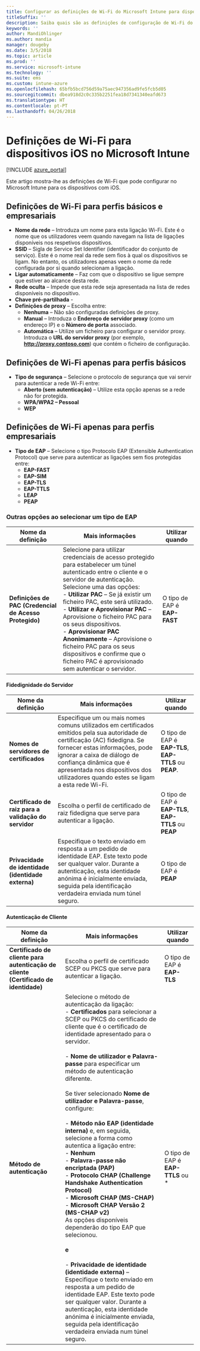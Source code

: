 ```yaml
---
title: Configurar as definições de Wi-Fi do Microsoft Intune para dispositivos com iOS
titleSuffix: ''
description: Saiba quais são as definições de configuração de Wi-Fi do Intune nos dispositivos com iOS
keywords: ''
author: MandiOhlinger
ms.author: mandia
manager: dougeby
ms.date: 3/5/2018
ms.topic: article
ms.prod: ''
ms.service: microsoft-intune
ms.technology: ''
ms.suite: ems
ms.custom: intune-azure
ms.openlocfilehash: 65bfb5bcd756d59a75aec947356ad9fe5fcb5d05
ms.sourcegitcommit: dbea918d2c0c335b2251fea18d7341340eafd673
ms.translationtype: HT
ms.contentlocale: pt-PT
ms.lasthandoff: 04/26/2018
---
```

# <a name="wi-fi-settings-for-ios-devices-in-microsoft-intune"></a>Definições de Wi-Fi para dispositivos iOS no Microsoft Intune

[!INCLUDE [azure_portal](./includes/azure_portal.md)]

Este artigo mostra-lhe as definições de Wi-Fi que pode configurar no Microsoft Intune para os dispositivos com iOS.

## <a name="wi-fi-settings-for-basic-and-enterprise-profiles"></a>Definições de Wi-Fi para perfis básicos e empresariais

- **Nome da rede** – Introduza um nome para esta ligação Wi-Fi. Este é o nome que os utilizadores veem quando navegam na lista de ligações disponíveis nos respetivos dispositivos.
- **SSID** – Sigla de Service Set Identifier (identificador do conjunto de serviço). Este é o nome real da rede sem fios à qual os dispositivos se ligam. No entanto, os utilizadores apenas veem o nome da rede configurada por si quando selecionam a ligação.
- **Ligar automaticamente** – Faz com que o dispositivo se ligue sempre que estiver ao alcance desta rede.
- **Rede oculta** – Impede que esta rede seja apresentada na lista de redes disponíveis no dispositivo.
- **Chave pré-partilhada** - 
- **Definições de proxy** – Escolha entre:
    - **Nenhuma** – Não são configuradas definições de proxy.
    - **Manual** – Introduza o **Endereço de servidor proxy** (como um endereço IP) e o **Número de porta** associado.
    - **Automática** – Utilize um ficheiro para configurar o servidor proxy. Introduza o **URL do servidor proxy** (por exemplo, **http://proxy.contoso.com**) que contém o ficheiro de configuração.

## <a name="wi-fi-settings-for-basic-profiles-only"></a>Definições de Wi-Fi apenas para perfis básicos

- **Tipo de segurança** – Selecione o protocolo de segurança que vai servir para autenticar a rede Wi-Fi entre:
    - **Aberto (sem autenticação)** – Utilize esta opção apenas se a rede não for protegida.
    - **WPA/WPA2 – Pessoal**
    - **WEP**

## <a name="wi-fi-settings-for-enterprise-profiles-only"></a>Definições de Wi-Fi apenas para perfis empresariais

- **Tipo de EAP** – Selecione o tipo Protocolo EAP (Extensible Authentication Protocol) que serve para autenticar as ligações sem fios protegidas entre:
    - **EAP-FAST**
    - **EAP-SIM**
    - **EAP-TLS**
    - **EAP-TTLS**
    - **LEAP**
    - **PEAP**

### <a name="further-options-when-you-choose-an-eap-type"></a>Outras opções ao selecionar um tipo de EAP


|Nome da definição|Mais informações|Utilizar quando|
|--------------|-------------|----------|
|**Definições de PAC (Credencial de Acesso Protegido)**|Selecione para utilizar credenciais de acesso protegido para estabelecer um túnel autenticado entre o cliente e o servidor de autenticação. Selecione uma das opções:<br>- **Utilizar PAC** – Se já existir um ficheiro PAC, este será utilizado.<br>- **Utilizar e Aprovisionar PAC** – Aprovisione o ficheiro PAC para os seus dispositivos.<br>- **Aprovisionar PAC Anonimamente** – Aprovisione o ficheiro PAC para os seus dispositivos e confirme que o ficheiro PAC é aprovisionado sem autenticar o servidor.|O tipo de EAP é **EAP-FAST**|

#### <a name="server-trust"></a>Fidedignidade do Servidor


|Nome da definição|Mais informações|Utilizar quando|
|--------------|-------------|----------|
|**Nomes de servidores de certificados**|Especifique um ou mais nomes comuns utilizados em certificados emitidos pela sua autoridade de certificação (AC) fidedigna. Se fornecer estas informações, pode ignorar a caixa de diálogo de confiança dinâmica que é apresentada nos dispositivos dos utilizadores quando estes se ligam a esta rede Wi-Fi.|O tipo de EAP é **EAP-TLS**, **EAP-TTLS** ou **PEAP**.|
|**Certificado de raiz para a validação do servidor**|Escolha o perfil de certificado de raiz fidedigna que serve para autenticar a ligação. |O tipo de EAP é **EAP-TLS**, **EAP-TTLS** ou **PEAP**|
|**Privacidade de identidade (identidade externa)**|Especifique o texto enviado em resposta a um pedido de identidade EAP. Este texto pode ser qualquer valor. Durante a autenticação, esta identidade anónima é inicialmente enviada, seguida pela identificação verdadeira enviada num túnel seguro.|O tipo de EAP é **PEAP**|


#### <a name="client-authentication"></a>Autenticação de Cliente


|                                     Nome da definição                                     |                                                                                                                                                                                                                                                                                                                                                                                                                                                                                                                                                                       Mais informações                                                                                                                                                                                                                                                                                                                                                                                                                                                                                                                                                                       |                  Utilizar quando                  |
|--------------------------------------------------------------------------------------|--------------------------------------------------------------------------------------------------------------------------------------------------------------------------------------------------------------------------------------------------------------------------------------------------------------------------------------------------------------------------------------------------------------------------------------------------------------------------------------------------------------------------------------------------------------------------------------------------------------------------------------------------------------------------------------------------------------------------------------------------------------------------------------------------------------------------------------------------------------------------------------------------------------------------------------------------------------------------------------------------------------------------------------------------------------------------------------------------------------------------------------------------------------|--------------------------------------------|
| <strong>Certificado de cliente para autenticação de cliente (Certificado de identidade)</strong> |                                                                                                                                                                                                                                                                                                                                                                                                                                                                                                                                       Escolha o perfil de certificado SCEP ou PKCS que serve para autenticar a ligação.                                                                                                                                                                                                                                                                                                                                                                                                                                                                                                                                       |    O tipo de EAP é <strong>EAP-TLS</strong>    |
|                        <strong>Método de autenticação</strong>                        | Selecione o método de autenticação da ligação:<br>- <strong>Certificados</strong> para selecionar a SCEP ou PKCS do certificado de cliente que é o certificado de identidade apresentado para o servidor.<br><br>- <strong>Nome de utilizador e Palavra-passe</strong> para especificar um método de autenticação diferente. <br><br>Se tiver selecionado <strong>Nome de utilizador e Palavra-passe</strong>, configure:<br><br>-  <strong>Método não EAP (identidade interna)</strong> e, em seguida, selecione a forma como autentica a ligação entre:<br>- <strong>Nenhum</strong><br>- <strong>Palavra-passe não encriptada (PAP)</strong><br>- <strong>Protocolo CHAP (Challenge Handshake Authentication Protocol)</strong><br>- <strong>Microsoft CHAP (MS-CHAP)</strong><br>- <strong>Microsoft CHAP Versão 2 (MS-CHAP v2)</strong><br>As opções disponíveis dependerão do tipo EAP que selecionou.<br><br><strong>e</strong><br><br>- <strong>Privacidade de identidade (identidade externa)</strong> – Especifique o texto enviado em resposta a um pedido de identidade EAP. Este texto pode ser qualquer valor. Durante a autenticação, esta identidade anónima é inicialmente enviada, seguida pela identificação verdadeira enviada num túnel seguro. | O tipo de EAP é <strong>EAP-TTLS</strong> ou * |

